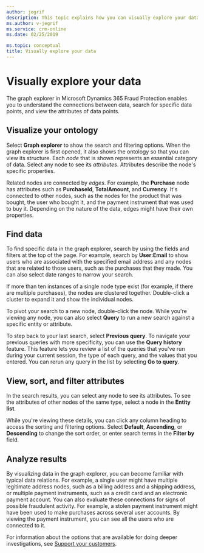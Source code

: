 ```yaml
---
author: jegrif
description: This topic explains how you can visually explore your data in Microsoft Dynamics 365 Fraud Protection.
ms.author: v-jegrif
ms.service: crm-online
ms.date: 02/25/2019

ms.topic: conceptual
title: Visually explore your data
---
```


# Visually explore your data

The graph explorer in Microsoft Dynamics 365 Fraud Protection enables you to understand the connections between data, search for specific data points, and view the attributes of data points.

## Visualize your ontology

Select **Graph explorer** to show the search and filtering options. When the graph explorer is first opened, it also shows the ontology so that you can view its structure. Each *node* that is shown represents an essential category of data. Select any node to see its *attributes*. Attributes describe the node's specific properties.

Related nodes are connected by *edges*. For example, the **Purchase** node has attributes such as **PurchaseId**, **TotalAmount**, and **Currency**. It's connected to other nodes, such as the nodes for the product that was bought, the user who bought it, and the payment instrument that was used to buy it. Depending on the nature of the data, edges might have their own properties.

## Find data

To find specific data in the graph explorer, search by using the fields and filters at the top of the page. For example, search by **User:Email** to show users who are associated with the specified email address and any nodes that are related to those users, such as the purchases that they made. You can also select date ranges to narrow your search.

If more than ten instances of a single node type exist (for example, if there are multiple purchases), the nodes are clustered together. Double-click a cluster to expand it and show the individual nodes.

To pivot your search to a new node, double-click the node. While you're viewing any node, you can also select **Query** to run a new search against a specific entity or attribute.

To step back to your last search, select **Previous query**. To navigate your previous queries with more specificity, you can use the **Query history** feature. This feature lets you review a list of the queries that you've run during your current session, the type of each query, and the values that you entered. You can rerun any query in the list by selecting **Go to query**.

## View, sort, and filter attributes

In the search results, you can select any node to see its attributes. To see the attributes of other nodes of the same type, select a node in the **Entity list**.

While you're viewing these details, you can click any column heading to access the sorting and filtering options. Select **Default**, **Ascending**, or **Descending** to change the sort order, or enter search terms in the **Filter by** field.

## Analyze results

By visualizing data in the graph explorer, you can become familiar with typical data relations. For example, a single user might have multiple legitimate address nodes, such as a billing address and a shipping address, or multiple payment instruments, such as a credit card and an electronic payment account. You can also evaluate these connections for signs of possible fraudulent activity. For example, a stolen payment instrument might have been used to make purchases across several user accounts. By viewing the payment instrument, you can see all the users who are connected to it.

For information about the options that are available for doing deeper investigations, see [Support your customers](risk-support.md).
